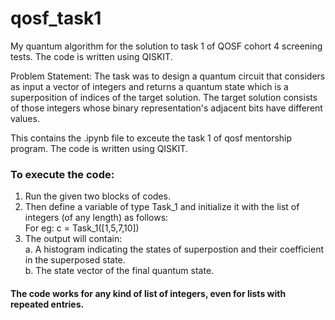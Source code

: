 # qosf_task1

My quantum algorithm for the solution to task 1 of QOSF cohort 4 screening tests. The code is written using QISKIT.

Problem Statement: The task was to design a quantum circuit that considers as input a vector of integers and returns a quantum state which is a superposition of indices of the target solution. The target solution consists of those integers whose binary representation's adjacent bits have different values.



This contains the .ipynb file to exceute the task 1 of qosf mentorship program. The code is written using QISKIT.
### To execute the code:
1. Run the given two blocks of codes.
2. Then define a variable of type Task_1 and initialize it with the list of integers (of any length) as follows:<br>
    For eg: c = Task_1([1,5,7,10])
3. The output will contain:<br>
    a. A histogram indicating the states of superpostion and their coefficient in the superposed state.<br>
    b. The state vector of the final quantum state.

#### The code works for any kind of list of integers, even for lists with repeated entries.
